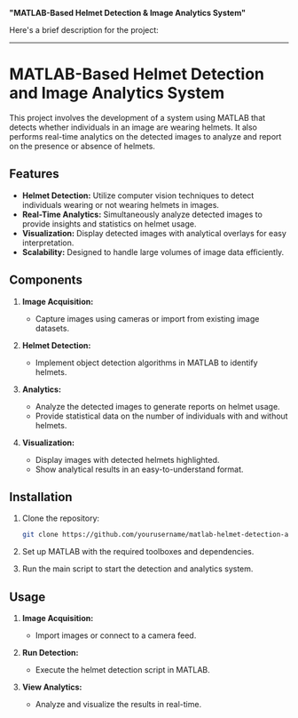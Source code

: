 **"MATLAB-Based Helmet Detection & Image Analytics System"**

Here's a brief description for the project:

---

# MATLAB-Based Helmet Detection and Image Analytics System

This project involves the development of a system using MATLAB that detects whether individuals in an image are wearing helmets. It also performs real-time analytics on the detected images to analyze and report on the presence or absence of helmets.

## Features

- **Helmet Detection:** Utilize computer vision techniques to detect individuals wearing or not wearing helmets in images.
- **Real-Time Analytics:** Simultaneously analyze detected images to provide insights and statistics on helmet usage.
- **Visualization:** Display detected images with analytical overlays for easy interpretation.
- **Scalability:** Designed to handle large volumes of image data efficiently.

## Components

1. **Image Acquisition:**
   - Capture images using cameras or import from existing image datasets.

2. **Helmet Detection:**
   - Implement object detection algorithms in MATLAB to identify helmets.

3. **Analytics:**
   - Analyze the detected images to generate reports on helmet usage.
   - Provide statistical data on the number of individuals with and without helmets.

4. **Visualization:**
   - Display images with detected helmets highlighted.
   - Show analytical results in an easy-to-understand format.

## Installation

1. Clone the repository:
   ```bash
   git clone https://github.com/yourusername/matlab-helmet-detection-analytics.git
   ```

2. Set up MATLAB with the required toolboxes and dependencies.

3. Run the main script to start the detection and analytics system.

## Usage

1. **Image Acquisition:**
   - Import images or connect to a camera feed.

2. **Run Detection:**
   - Execute the helmet detection script in MATLAB.

3. **View Analytics:**
   - Analyze and visualize the results in real-time.

